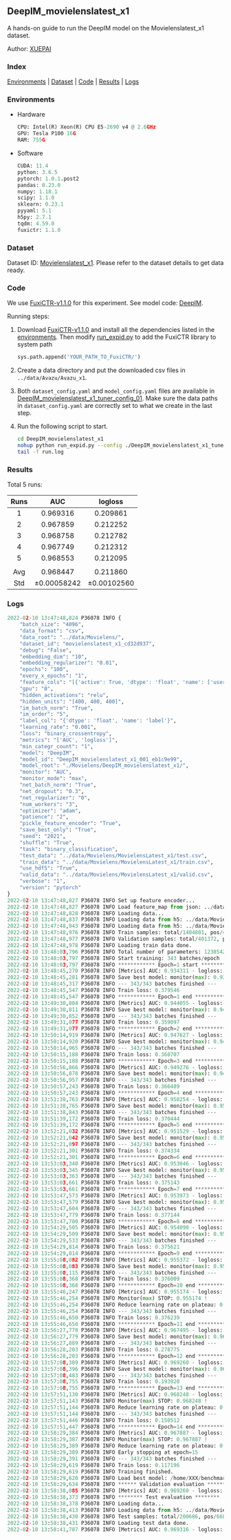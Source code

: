 ## DeepIM_movielenslatest_x1

A hands-on guide to run the DeepIM model on the Movielenslatest_x1 dataset.

Author: [XUEPAI](https://github.com/xue-pai)

### Index
[Environments](#Environments) | [Dataset](#Dataset) | [Code](#Code) | [Results](#Results) | [Logs](#Logs)

### Environments
+ Hardware

  ```python
  CPU: Intel(R) Xeon(R) CPU E5-2690 v4 @ 2.6GHz
  GPU: Tesla P100 16G
  RAM: 755G

  ```

+ Software

  ```python
  CUDA: 11.4
  python: 3.6.5
  pytorch: 1.0.1.post2
  pandas: 0.23.0
  numpy: 1.18.1
  scipy: 1.1.0
  sklearn: 0.23.1
  pyyaml: 5.1
  h5py: 2.7.1
  tqdm: 4.59.0
  fuxictr: 1.1.0
  ```

### Dataset
Dataset ID: [Movielenslatest_x1](https://github.com/openbenchmark/BARS/blob/master/ctr_prediction/datasets/Movielenslatest/README.md#Movielenslatest_x1). Please refer to the dataset details to get data ready.

### Code

We use [FuxiCTR-v1.1.0](fuxictr_url) for this experiment. See model code: [DeepIM](https://github.com/xue-pai/FuxiCTR/blob/v1.1.0/fuxictr/pytorch/models/DeepIM.py).

Running steps:

1. Download [FuxiCTR-v1.1.0](fuxictr_url) and install all the dependencies listed in the [environments](#environments). Then modify [run_expid.py](./run_expid.py#L5) to add the FuxiCTR library to system path
    
    ```python
    sys.path.append('YOUR_PATH_TO_FuxiCTR/')
    ```

2. Create a data directory and put the downloaded csv files in `../data/Avazu/Avazu_x1`.

3. Both `dataset_config.yaml` and `model_config.yaml` files are available in [DeepIM_movielenslatest_x1_tuner_config_01](./DeepIM_movielenslatest_x1_tuner_config_01). Make sure the data paths in `dataset_config.yaml` are correctly set to what we create in the last step.

4. Run the following script to start.

    ```bash
    cd DeepIM_movielenslatest_x1
    nohup python run_expid.py --config ./DeepIM_movielenslatest_x1_tuner_config_01 --expid DeepIM_movielenslatest_x1_001_eb1c9e99 --gpu 0 > run.log &
    tail -f run.log
    ```

### Results

Total 5 runs:

| Runs | AUC | logloss  |
|:--------------------:|:--------------------:|:--------------------:|
| 1 | 0.969316 | 0.209861  |
| 2 | 0.967859 | 0.212252  |
| 3 | 0.968758 | 0.212782  |
| 4 | 0.967749 | 0.212312  |
| 5 | 0.968553 | 0.212095  |
| | | | 
| Avg | 0.968447 | 0.211860 |
| Std | &#177;0.00058242 | &#177;0.00102560 |


### Logs
```python
2022-02-10 13:47:48,824 P36078 INFO {
    "batch_size": "4096",
    "data_format": "csv",
    "data_root": "../data/Movielens/",
    "dataset_id": "movielenslatest_x1_cd32d937",
    "debug": "False",
    "embedding_dim": "10",
    "embedding_regularizer": "0.01",
    "epochs": "100",
    "every_x_epochs": "1",
    "feature_cols": "[{'active': True, 'dtype': 'float', 'name': ['user_id', 'item_id', 'tag_id'], 'type': 'categorical'}]",
    "gpu": "0",
    "hidden_activations": "relu",
    "hidden_units": "[400, 400, 400]",
    "im_batch_norm": "True",
    "im_order": "5",
    "label_col": "{'dtype': 'float', 'name': 'label'}",
    "learning_rate": "0.001",
    "loss": "binary_crossentropy",
    "metrics": "['AUC', 'logloss']",
    "min_categr_count": "1",
    "model": "DeepIM",
    "model_id": "DeepIM_movielenslatest_x1_001_eb1c9e99",
    "model_root": "./Movielens/DeepIM_movielenslatest_x1/",
    "monitor": "AUC",
    "monitor_mode": "max",
    "net_batch_norm": "True",
    "net_dropout": "0.3",
    "net_regularizer": "0",
    "num_workers": "3",
    "optimizer": "adam",
    "patience": "2",
    "pickle_feature_encoder": "True",
    "save_best_only": "True",
    "seed": "2021",
    "shuffle": "True",
    "task": "binary_classification",
    "test_data": "../data/Movielens/MovielensLatest_x1/test.csv",
    "train_data": "../data/Movielens/MovielensLatest_x1/train.csv",
    "use_hdf5": "True",
    "valid_data": "../data/Movielens/MovielensLatest_x1/valid.csv",
    "verbose": "1",
    "version": "pytorch"
}
2022-02-10 13:47:48,827 P36078 INFO Set up feature encoder...
2022-02-10 13:47:48,827 P36078 INFO Load feature_map from json: ../data/Movielens/movielenslatest_x1_cd32d937/feature_map.json
2022-02-10 13:47:48,828 P36078 INFO Loading data...
2022-02-10 13:47:48,837 P36078 INFO Loading data from h5: ../data/Movielens/movielenslatest_x1_cd32d937/train.h5
2022-02-10 13:47:48,943 P36078 INFO Loading data from h5: ../data/Movielens/movielenslatest_x1_cd32d937/valid.h5
2022-02-10 13:47:48,976 P36078 INFO Train samples: total/1404801, pos/467878, neg/936923, ratio/33.31%, blocks/1
2022-02-10 13:47:48,977 P36078 INFO Validation samples: total/401372, pos/134225, neg/267147, ratio/33.44%, blocks/1
2022-02-10 13:47:48,978 P36078 INFO Loading train data done.
2022-02-10 13:48:03,796 P36078 INFO Total number of parameters: 1238542.
2022-02-10 13:48:03,797 P36078 INFO Start training: 343 batches/epoch
2022-02-10 13:48:03,797 P36078 INFO ************ Epoch=1 start ************
2022-02-10 13:48:45,270 P36078 INFO [Metrics] AUC: 0.934311 - logloss: 0.292014
2022-02-10 13:48:45,281 P36078 INFO Save best model: monitor(max): 0.934311
2022-02-10 13:48:45,317 P36078 INFO --- 343/343 batches finished ---
2022-02-10 13:48:45,547 P36078 INFO Train loss: 0.379546
2022-02-10 13:48:45,547 P36078 INFO ************ Epoch=1 end ************
2022-02-10 13:49:30,804 P36078 INFO [Metrics] AUC: 0.944055 - logloss: 0.272700
2022-02-10 13:49:30,811 P36078 INFO Save best model: monitor(max): 0.944055
2022-02-10 13:49:30,852 P36078 INFO --- 343/343 batches finished ---
2022-02-10 13:49:31,077 P36078 INFO Train loss: 0.359097
2022-02-10 13:49:31,077 P36078 INFO ************ Epoch=2 end ************
2022-02-10 13:50:14,919 P36078 INFO [Metrics] AUC: 0.947627 - logloss: 0.257598
2022-02-10 13:50:14,920 P36078 INFO Save best model: monitor(max): 0.947627
2022-02-10 13:50:14,965 P36078 INFO --- 343/343 batches finished ---
2022-02-10 13:50:15,188 P36078 INFO Train loss: 0.360707
2022-02-10 13:50:15,188 P36078 INFO ************ Epoch=3 end ************
2022-02-10 13:50:56,866 P36078 INFO [Metrics] AUC: 0.949276 - logloss: 0.252871
2022-02-10 13:50:56,878 P36078 INFO Save best model: monitor(max): 0.949276
2022-02-10 13:50:56,957 P36078 INFO --- 343/343 batches finished ---
2022-02-10 13:50:57,243 P36078 INFO Train loss: 0.366489
2022-02-10 13:50:57,243 P36078 INFO ************ Epoch=4 end ************
2022-02-10 13:51:38,763 P36078 INFO [Metrics] AUC: 0.950254 - logloss: 0.249001
2022-02-10 13:51:38,765 P36078 INFO Save best model: monitor(max): 0.950254
2022-02-10 13:51:38,843 P36078 INFO --- 343/343 batches finished ---
2022-02-10 13:51:39,172 P36078 INFO Train loss: 0.370444
2022-02-10 13:51:39,172 P36078 INFO ************ Epoch=5 end ************
2022-02-10 13:52:21,032 P36078 INFO [Metrics] AUC: 0.951529 - logloss: 0.246459
2022-02-10 13:52:21,042 P36078 INFO Save best model: monitor(max): 0.951529
2022-02-10 13:52:21,097 P36078 INFO --- 343/343 batches finished ---
2022-02-10 13:52:21,301 P36078 INFO Train loss: 0.374334
2022-02-10 13:52:21,301 P36078 INFO ************ Epoch=6 end ************
2022-02-10 13:53:03,340 P36078 INFO [Metrics] AUC: 0.953046 - logloss: 0.242244
2022-02-10 13:53:03,345 P36078 INFO Save best model: monitor(max): 0.953046
2022-02-10 13:53:03,363 P36078 INFO --- 343/343 batches finished ---
2022-02-10 13:53:03,661 P36078 INFO Train loss: 0.375143
2022-02-10 13:53:03,661 P36078 INFO ************ Epoch=7 end ************
2022-02-10 13:53:47,573 P36078 INFO [Metrics] AUC: 0.953973 - logloss: 0.240622
2022-02-10 13:53:47,579 P36078 INFO Save best model: monitor(max): 0.953973
2022-02-10 13:53:47,604 P36078 INFO --- 343/343 batches finished ---
2022-02-10 13:53:47,779 P36078 INFO Train loss: 0.377144
2022-02-10 13:53:47,780 P36078 INFO ************ Epoch=8 end ************
2022-02-10 13:54:29,505 P36078 INFO [Metrics] AUC: 0.954090 - logloss: 0.238773
2022-02-10 13:54:29,509 P36078 INFO Save best model: monitor(max): 0.954090
2022-02-10 13:54:29,533 P36078 INFO --- 343/343 batches finished ---
2022-02-10 13:54:29,814 P36078 INFO Train loss: 0.375621
2022-02-10 13:54:29,814 P36078 INFO ************ Epoch=9 end ************
2022-02-10 13:55:08,082 P36078 INFO [Metrics] AUC: 0.955372 - logloss: 0.235571
2022-02-10 13:55:08,083 P36078 INFO Save best model: monitor(max): 0.955372
2022-02-10 13:55:08,115 P36078 INFO --- 343/343 batches finished ---
2022-02-10 13:55:08,368 P36078 INFO Train loss: 0.376009
2022-02-10 13:55:08,368 P36078 INFO ************ Epoch=10 end ************
2022-02-10 13:55:46,247 P36078 INFO [Metrics] AUC: 0.955174 - logloss: 0.236176
2022-02-10 13:55:46,254 P36078 INFO Monitor(max) STOP: 0.955174 !
2022-02-10 13:55:46,254 P36078 INFO Reduce learning rate on plateau: 0.000100
2022-02-10 13:55:46,254 P36078 INFO --- 343/343 batches finished ---
2022-02-10 13:55:46,650 P36078 INFO Train loss: 0.376239
2022-02-10 13:55:46,650 P36078 INFO ************ Epoch=11 end ************
2022-02-10 13:56:27,778 P36078 INFO [Metrics] AUC: 0.967495 - logloss: 0.205305
2022-02-10 13:56:27,779 P36078 INFO Save best model: monitor(max): 0.967495
2022-02-10 13:56:27,889 P36078 INFO --- 343/343 batches finished ---
2022-02-10 13:56:28,203 P36078 INFO Train loss: 0.278775
2022-02-10 13:56:28,203 P36078 INFO ************ Epoch=12 end ************
2022-02-10 13:57:08,389 P36078 INFO [Metrics] AUC: 0.969260 - logloss: 0.209989
2022-02-10 13:57:08,396 P36078 INFO Save best model: monitor(max): 0.969260
2022-02-10 13:57:08,483 P36078 INFO --- 343/343 batches finished ---
2022-02-10 13:57:08,755 P36078 INFO Train loss: 0.193920
2022-02-10 13:57:08,755 P36078 INFO ************ Epoch=13 end ************
2022-02-10 13:57:51,130 P36078 INFO [Metrics] AUC: 0.968248 - logloss: 0.230470
2022-02-10 13:57:51,143 P36078 INFO Monitor(max) STOP: 0.968248 !
2022-02-10 13:57:51,144 P36078 INFO Reduce learning rate on plateau: 0.000010
2022-02-10 13:57:51,144 P36078 INFO --- 343/343 batches finished ---
2022-02-10 13:57:51,446 P36078 INFO Train loss: 0.150512
2022-02-10 13:57:51,447 P36078 INFO ************ Epoch=14 end ************
2022-02-10 13:58:29,384 P36078 INFO [Metrics] AUC: 0.967887 - logloss: 0.244538
2022-02-10 13:58:29,387 P36078 INFO Monitor(max) STOP: 0.967887 !
2022-02-10 13:58:29,389 P36078 INFO Reduce learning rate on plateau: 0.000001
2022-02-10 13:58:29,389 P36078 INFO Early stopping at epoch=15
2022-02-10 13:58:29,391 P36078 INFO --- 343/343 batches finished ---
2022-02-10 13:58:29,619 P36078 INFO Train loss: 0.117196
2022-02-10 13:58:29,619 P36078 INFO Training finished.
2022-02-10 13:58:29,620 P36078 INFO Load best model: /home/XXX/benchmarks/Movielens/DeepIM_movielenslatest_x1/movielenslatest_x1_cd32d937/DeepIM_movielenslatest_x1_001_eb1c9e99.model
2022-02-10 13:58:29,634 P36078 INFO ****** Validation evaluation ******
2022-02-10 13:58:38,085 P36078 INFO [Metrics] AUC: 0.969260 - logloss: 0.209989
2022-02-10 13:58:38,373 P36078 INFO ******** Test evaluation ********
2022-02-10 13:58:38,378 P36078 INFO Loading data...
2022-02-10 13:58:38,413 P36078 INFO Loading data from h5: ../data/Movielens/movielenslatest_x1_cd32d937/test.h5
2022-02-10 13:58:38,430 P36078 INFO Test samples: total/200686, pos/66850, neg/133836, ratio/33.31%, blocks/1
2022-02-10 13:58:38,431 P36078 INFO Loading test data done.
2022-02-10 13:58:41,787 P36078 INFO [Metrics] AUC: 0.969316 - logloss: 0.209861

```

